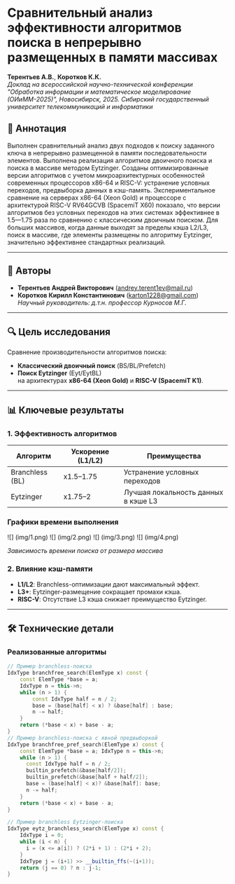 # Сравнительный анализ эффективности алгоритмов поиска в непрерывно размещенных в памяти массивах  

**Терентьев А.В.**, **Коротков К.К.**  
*Доклад на всероссийской научно-технической конференции "Обработка информации и математическое моделирование (ОИиММ-2025)", Новосибирск, 2025.* 
*Сибирский государственный университет телекоммуникаций и информатики*   
## 🌟 Аннотация
Выполнен сравнительный анализ двух подходов к поиску заданного ключа в непрерывно размещенной в памяти последовательности элементов. Выполнена реализация алгоритмов двоичного поиска и поиска в массиве методом Eytzinger. Созданы оптимизированные версии алгоритмов с учетом микроархитектурных особенностей современных процессоров x86-64 и RISC-V: устранение условных переходов, предвыборка данных в кэш-память. Экспериментальное сравнение на серверах x86-64 (Xeon Gold) и процессоре с архитектурой RISC-V RV64GCVB (SpacemiT X60) показало, что версии алгоритмов без условных переходов на этих системах эффективнее в 1.5—1.75 раза по сравнению с классическим двоичным поиском. Для больших массивов, когда данные выходят за пределы кэша L2/L3, поиск в массиве, где элементы размещены по алгоритму Eytzinger, значительно эффективнее стандартных реализаций.

--- 

## 📌 Авторы
- **Терентьев Андрей Викторович** (andrey.terent1ev@mail.ru)
- **Коротков Кирилл Константинович** (karton1228@gmail.com)  
*Научный руководитель: д.т.н. профессор Курносов М.Г.*

---

## 🔍 Цель исследования
Сравнение производительности алгоритмов поиска:
- **Классический двоичный поиск** (BS/BL/Prefetch)
- **Поиск Eytzinger** (Eyt/EytBL)  
на архитектурах **x86-64 (Xeon Gold)** и **RISC-V (SpacemiT K1)**.

---

## 📊 Ключевые результаты
### 1. Эффективность алгоритмов
| Алгоритм       | Ускорение (L1/L2) | Преимущества                          |
|----------------|-------------------|---------------------------------------|
| Branchless (BL)| x1.5–1.75         | Устранение условных переходов         |
| Eytzinger      | x1.75–2           | Лучшая локальность данных в кэше L3   |

### Графики времени выполнения
![] (img/1.png)
![] (img/2.png)
![] (img/3.png)
![] (img/4.png)

*Зависимость времени поиска от размера массива*
### 2. Влияние кэш-памяти
- **L1/L2**: Branchless-оптимизации дают максимальный эффект.
- **L3+**: Eytzinger-размещение сокращает промахи кэша.  
- **RISC-V**: Отсутствие L3 кэша снижает преимущество Eytzinger.

---

## 🛠 Технические детали
### Реализованные алгоритмы
```cpp
// Пример branchless-поиска
IdxType branchfree_search(ElemType x) const {
    const ElemType *base = a; 
    IdxType n = this->n;
    while (n > 1) {
        const IdxType half = n / 2;
        base = (base[half] < x) ? &base[half] : base;
        n -= half;
    }
    return (*base < x) + base - a;
}
// Пример branchless-поиска с явной предвыборкой
IdxType branchfree_pref_search(ElemType x) const {
    const ElemType *base = a; IdxType n = this->n;
    while (n > 1) {
      const IdxType half = n / 2;
      builtin_prefetch(&base[half/2]);
      builtin_prefetch(&base[half + half/2]);
      base = (base[half] < x)? &base[half]: base;
      n -= half;
    }
    return (*base < x) + base - a;
}

// Пример branchless Eytzinger-поиска
IdxType eytz_branchless_search(ElemType x) const {
    IdxType i = 0;
    while (i < n) {
      i = (x <= a[i]) ? (2*i + 1) : (2*i + 2);
    }    
    IdxType j = (i+1) >> __builtin_ffs(~(i+1));
    return (j == 0) ? n : j-1;
}
```